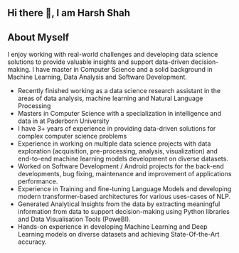 ## Hi there 👋,  I am Harsh Shah

<!--
**hjshah142/hjshah142** is a ✨ _special_ ✨ repository because its `README.md` (this file) appears on your GitHub profile.
Data Science passionate & Software Developer
Here are some ideas to get you started:

- 🔭 I’m currently working on ...
- 🌱 I’m currently learning ...
- 👯 I’m looking to collaborate on ...
- 🤔 I’m looking for help with ...
- 💬 Ask me about ...
- 📫 How to reach me: ...
- 😄 Pronouns: ...
- ⚡ Fun fact: ...
-->

## About Myself
I enjoy working with real-world challenges and developing data science solutions to provide valuable insights and support data-driven decision-making. I have master in Computer Science and a solid background in Machine Learning, Data Analysis and Software Development.

- Recently finished working as a data science research assistant in the areas of data analysis, machine learning  and Natural Language Processing
-  Masters in Computer Science with a specialization in intelligence and data in at Paderborn University 
-  I have 3+ years of experience in providing data-driven solutions for complex computer science problems
-  Experience in working on multiple data science projects with data exploration (acquisition, pre-processing, analysis, visualization) and end-to-end machine learning models development on diverse datasets. 
- Worked on Software Development / Android projects for the back-end developments, bug fixing, maintenance and improvement of applications performance.
- Experience in Training and fine-tuning Language Models and developing modern transformer-based architectures for various uses-cases of NLP.
- Generated Analytical Insights from the data by extracting meaningful information from data to support decision-making using Python libraries and Data Visualisation Tools (PoweBI).
- Hands-on experience in developing Machine Learning and Deep Learning models on diverse datasets and achieving State-Of-the-Art accuracy.
